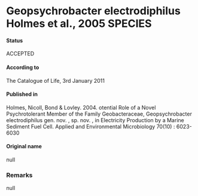Geopsychrobacter electrodiphilus Holmes et al., 2005 SPECIES
=======

#### Status
ACCEPTED

#### According to
The Catalogue of Life, 3rd January 2011

#### Published in
Holmes, Nicoll, Bond & Lovley. 2004. otential Role of a Novel Psychrotolerant Member of the Family Geobacteraceae, Geopsychrobacter electrodiphilus gen. nov. , sp. nov. , in Electricity Production by a Marine Sediment Fuel Cell. Applied and Environmental Microbiology 70(10) : 6023-6030

#### Original name
null

### Remarks
null